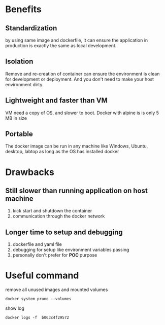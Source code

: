 # Benefits

## Standardization 
by using same image and dockerfile, it can ensure the application in production is exactly the same as local development.

## Isolation
Remove and re-creation of container can ensure the environment is clean for development or deployment. And you don't need to make your host environment dirty.

## Lightweight and faster than VM
VM need a copy of OS, and slower to boot. Docker with alpine is is only 5 MB in size

## Portable
The docker image can be run in any machine like Windows, Ubuntu, desktop, labtop as long as the OS has installed docker

# Drawbacks
## Still slower than running application on host machine
1. kick start and shutdown the container
2. communication through the docker network

## Longer time to setup and debugging
1. dockerfile and yaml file
2. debugging for setup like environment variables passing
3. personally don't prefer for <b> POC </b> purpose

# Useful command
remove all unused images and mounted volumes
```
docker system prune --volumes
```

show log
```
docker logs -f  b063c4f29572
```
